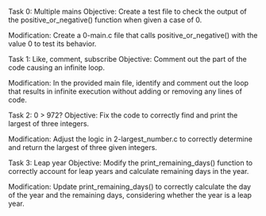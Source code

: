 Task 0: Multiple mains
Objective: Create a test file to check the output of the positive_or_negative() function when given a case of 0.

Modification: Create a 0-main.c file that calls positive_or_negative() with the value 0 to test its behavior.

Task 1: Like, comment, subscribe
Objective: Comment out the part of the code causing an infinite loop.

Modification: In the provided main file, identify and comment out the loop that results in infinite execution without adding or removing any lines of code.

Task 2: 0 > 972?
Objective: Fix the code to correctly find and print the largest of three integers.

Modification: Adjust the logic in 2-largest_number.c to correctly determine and return the largest of three given integers.

Task 3: Leap year
Objective: Modify the print_remaining_days() function to correctly account for leap years and calculate remaining days in the year.

Modification: Update print_remaining_days() to correctly calculate the day of the year and the remaining days, considering whether the year is a leap year.
